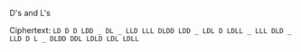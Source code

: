 D's and L's

Ciphertext: ```LD D D LDD _ DL _ LLD LLL DLDD LDD _ LDL D LDLL _ LLL DLD _ LLD D L _ DLDD DDL LDLD LDL LDLL```
